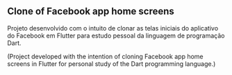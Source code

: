 ## Clone of Facebook app home screens



Projeto desenvolvido com o intuito de clonar as telas iniciais do aplicativo do Facebook em Flutter para estudo pessoal da linguagem de programação Dart.

(Project developed with the intention of cloning Facebook app home screens in Flutter for personal study of the Dart programming language.)
